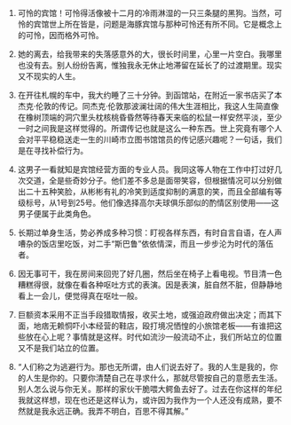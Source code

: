 1. 
    可怜的宾馆！可怜得活像被十二月的冷雨淋湿的一只三条腿的黑狗。当然，可怜的宾馆世上所在皆是，问题是海豚宾馆与那种可怜还有所不同。它是概念上的可怜，因而格外可怜。

2. 
    她的离去，给我带来的失落感意外的大，很长时间里，心里一片空白。我哪里也没有去。别人纷纷告离，惟独我永无休止地滞留在延长了的过渡期里。现实又不现实的人生。

3. 
    在开往札幌的车中，我大约睡了三十分钟。到函馆站，在附近一家书店买了本杰克·伦敦的传记。同杰克·伦敦那波澜壮阔的伟大生涯相比，我这人生简直像在橡树顶端的洞穴里头枕核桃昏昏然等待春天来临的松鼠一样安然平淡，至少一时之间我是这样觉得的。所谓传记也就是这么一种东西。世上究竟有哪个人会对平平稳稳送走一生的川崎市立图书馆馆员的传记感兴趣呢？一句话，我们是在寻找补偿行为。

4. 
    这男子一看就知是宾馆经营方面的专业人员。我同这等人物在工作中打过好几次交道，全是些奇妙分子。他们差不多总是面带笑容，但根据情况可以分别做出二十五种笑脸，从彬彬有礼的冷笑到适度抑制的满意的笑，而且全部编有等级标号，从1号到25号。他们像选择高尔夫球俱乐部似的酌情区别使用——这男子便属于此类角色。

5. 
    长期过单身生活，势必养成多种习惯：盯视各样东西，有时自言自语，在人声嘈杂的饭店里吃饭，对二手“斯巴鲁”依依情深，而且一步步沦为时代的落伍者。

6. 
    因无事可干，我在房间来回兜了好几圈，然后坐在椅子上看电视。节目清一色糟糕得很，就像在看各种呕吐方式的表演。因是表演，脏自然不脏，但静静地看上一会儿，便觉得真在呕吐一般。

7. 
    巨额资本采用不正当手段猎取情报，收买土地，或强迫政府做出决定；而其下面，地痞无赖恫吓小本经营的鞋店，殴打境况恓惶的小旅馆老板——有谁把这些放在心上呢？事情就是这样。时代如流沙一般流动不止，我们所站立的位置又不是我们站立的位置。

8. 
    “人们称之为逃避行为。那也无所谓，由人们说去好了。我的人生是我的，你的人生是你的。只要你清楚自己在寻求什么，那就尽管按自己的意愿去生活。别人怎么说与你无关。那样的家伙干脆喂大鳄鱼去好了。过去在你这样的年纪我就这样想，现在也还是这样认为，或许因为我作为一个人还没有成熟，要不然就是我永远正确。我弄不明白，百思不得其解。”
